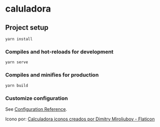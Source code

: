 # caluladora

## Project setup
```
yarn install
```

### Compiles and hot-reloads for development
```
yarn serve
```

### Compiles and minifies for production
```
yarn build
```

### Customize configuration
See [Configuration Reference](https://cli.vuejs.org/config/).

Icono por: <a href="https://www.flaticon.es/iconos-gratis/calculadora" title="calculadora iconos">Calculadora iconos creados por Dimitry Miroliubov - Flaticon</a>
